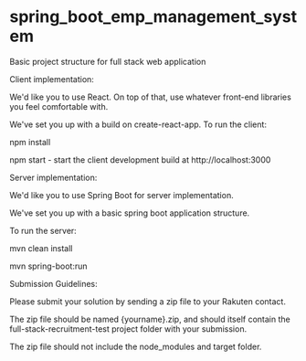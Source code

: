 # spring_boot_emp_management_system
Basic project structure for full stack web application

Client implementation:

We'd like you to use React. On top of that, use whatever front-end libraries you feel comfortable with.

We've set you up with a build on create-react-app. To run the client:

npm install

npm start - start the client development build at http://localhost:3000

Server implementation:

We'd like you to use Spring Boot for server implementation.

We've set you up with a basic spring boot application structure. 

To run the server:

mvn clean install

mvn spring-boot:run

Submission Guidelines:

Please submit your solution by sending a zip file to your Rakuten contact.

The zip file should be named {yourname}.zip, and should itself contain the full-stack-recruitment-test project folder with your submission.

The zip file should not include the node_modules and target folder.
